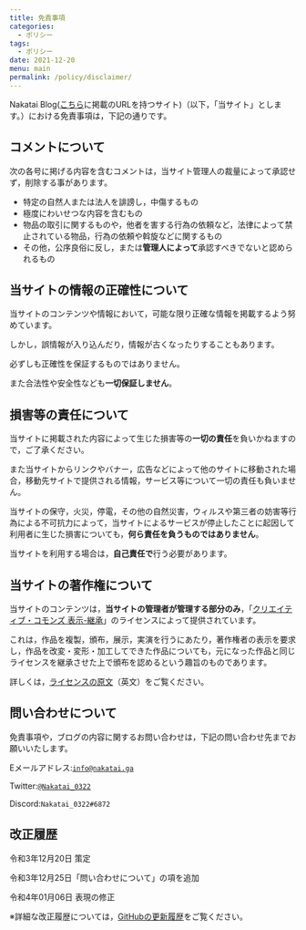 ```yaml
---
title: 免責事項
categories:
  - ポリシー
tags:
  - ポリシー
date: 2021-12-20
menu: main
permalink: /policy/disclaimer/
---
```


Nakatai Blog([こちら](https://github.com/Nakatai-0322/Blog/blob/main/README.md#ドメインリスト)に掲載のURLを持つサイト)（以下，「当サイト」とします。）における免責事項は，下記の通りです。

## コメントについて

次の各号に掲げる内容を含むコメントは，当サイト管理人の裁量によって承認せず，削除する事があります。

- 特定の自然人または法人を誹謗し，中傷するもの
- 極度にわいせつな内容を含むもの
- 物品の取引に関するものや，他者を害する行為の依頼など，法律によって禁止されている物品，行為の依頼や斡旋などに関するもの
- その他，公序良俗に反し，または**管理人によって**承認すべきでないと認められるもの

## 当サイトの情報の正確性について

当サイトのコンテンツや情報において，可能な限り正確な情報を掲載するよう努めています。

しかし，誤情報が入り込んだり，情報が古くなったりすることもあります。

必ずしも正確性を保証するものではありません。

また合法性や安全性なども**一切保証しません**。

## 損害等の責任について

当サイトに掲載された内容によって生じた損害等の**一切の責任**を負いかねますので，ご了承ください。

また当サイトからリンクやバナー，広告などによって他のサイトに移動された場合，移動先サイトで提供される情報，サービス等について一切の責任も負いません。

当サイトの保守，火災，停電，その他の自然災害，ウィルスや第三者の妨害等行為による不可抗力によって，当サイトによるサービスが停止したことに起因して利用者に生じた損害についても，**何ら責任を負うものではありません**。

当サイトを利用する場合は，**自己責任で**行う必要があります。

## 当サイトの著作権について

当サイトのコンテンツは，**当サイトの管理者が管理する部分のみ**，「[クリエイティブ・コモンズ 表示-継承](https://creativecommons.org/licenses/by-sa/4.0/deed.ja)」のライセンスによって提供されています。

これは，作品を複製，頒布，展示，実演を行うにあたり，著作権者の表示を要求し，作品を改変・変形・加工してできた作品についても，元になった作品と同じライセンスを継承させた上で頒布を認めるという趣旨のものであります。

詳しくは，[ライセンスの原文](https://creativecommons.org/licenses/by-sa/4.0/legalcode)（英文）をご覧ください。

## 問い合わせについて

免責事項や，ブログの内容に関するお問い合わせは，下記の問い合わせ先までお願いいたします。

Eメールアドレス:[`info@nakatai.ga`](mailto:info@nakatai.ga)

Twitter:[`@Nakatai_0322`](https://twitter.com/Nakatai_0322)

Discord:`Nakatai_0322#6872`

## 改正履歴

令和3年12月20日  策定

令和3年12月25日「問い合わせについて」の項を追加

令和4年01月06日 表現の修正

※詳細な改正履歴については，[GitHubの更新履歴](https://github.com/Nakatai-0322/blog/commits/main/src/_posts/disclaimer.md)をご覧ください。
